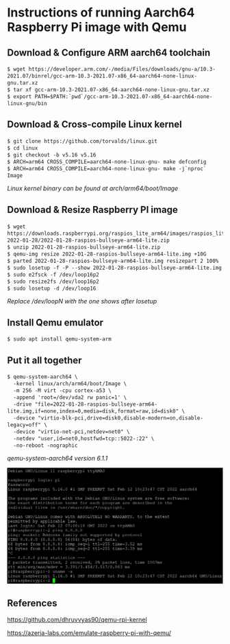 # Instructions of running Aarch64 Raspberry Pi image with Qemu



## Download & Configure ARM aarch64 toolchain

```
$ wget https://developer.arm.com/-/media/Files/downloads/gnu-a/10.3-2021.07/binrel/gcc-arm-10.3-2021.07-x86_64-aarch64-none-linux-gnu.tar.xz
$ tar xf gcc-arm-10.3-2021.07-x86_64-aarch64-none-linux-gnu.tar.xz
$ export PATH=$PATH:`pwd`/gcc-arm-10.3-2021.07-x86_64-aarch64-none-linux-gnu/bin
```



## Download & Cross-compile Linux kernel

```
$ git clone https://github.com/torvalds/linux.git
$ cd linux
$ git checkout -b v5.16 v5.16
$ ARCH=arm64 CROSS_COMPILE=aarch64-none-linux-gnu- make defconfig
$ ARCH=arm64 CROSS_COMPILE=aarch64-none-linux-gnu- make -j`nproc` Image
```

*Linux kernel binary can be found at arch/arm64/boot/Image*



## Download & Resize Raspberry PI image

```
$ wget https://downloads.raspberrypi.org/raspios_lite_arm64/images/raspios_lite_arm64-2022-01-28/2022-01-28-raspios-bullseye-arm64-lite.zip
$ unzip 2022-01-28-raspios-bullseye-arm64-lite.zip
$ qemu-img resize 2022-01-28-raspios-bullseye-arm64-lite.img +10G
$ parted 2022-01-28-raspios-bullseye-arm64-lite.img resizepart 2 100%
$ sudo losetup -f -P --show 2022-01-28-raspios-bullseye-arm64-lite.img
$ sudo e2fsck -f /dev/loop16p2
$ sudo resize2fs /dev/loop16p2
$ sudo losetup -d /dev/loop16
```

*Replace /dev/loopN with the one shows after losetup*



## Install Qemu emulator

```
$ sudo apt install qemu-system-arm
```



## Put it all together

```
$ qemu-system-aarch64 \
  -kernel linux/arch/arm64/boot/Image \
  -m 256 -M virt -cpu cortex-a53 \
  -append 'root=/dev/vda2 rw panic=1' \
  -drive "file=2022-01-28-raspios-bullseye-arm64-lite.img,if=none,index=0,media=disk,format=raw,id=disk0" \
  -device "virtio-blk-pci,drive=disk0,disable-modern=on,disable-legacy=off" \
  -device "virtio-net-pci,netdev=net0" \
  -netdev "user,id=net0,hostfwd=tcp::5022-:22" \
  -no-reboot -nographic
```

*qemu-system-aarch64 version 6.1.1*



![](login.png)



## References

https://github.com/dhruvvyas90/qemu-rpi-kernel

https://azeria-labs.com/emulate-raspberry-pi-with-qemu/

